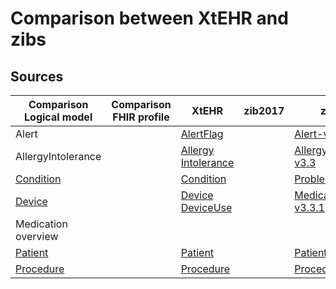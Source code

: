 # Comparison between XtEHR and zibs

## Sources

| Comparison Logical model| Comparison FHIR profile | XtEHR | zib2017 | zib2020 | zib2024 (prereleease) |
|---|---|---|---|---|---|
|Alert| | [AlertFlag](https://build.fhir.org/ig/Xt-EHR/xt-ehr-common/StructureDefinition-EHDSAlertFlag.html)| | [Alert-v4.1](https://zibs.nl/wiki/Alert-v4.1(2020EN)) | |
|AllergyIntolerance| |[Allergy Intolerance](https://build.fhir.org/ig/Xt-EHR/xt-ehr-common/StructureDefinition-EHDSAllergyIntolerance.html)| | [AllergyIntolerance-v3.3](https://zibs.nl/wiki/AllergyIntolerance-v3.3(2020EN))| |
|[Condition](./maps/xtehr2zibs/Condition-comments.md)| |[Condition](https://build.fhir.org/ig/Xt-EHR/xt-ehr-common/StructureDefinition-EHDSCondition.html)| | [Problem-v4.4](https://zibs.nl/wiki/Problem-v4.4(2020EN))| |
|[Device](./maps/xtehr2zibs/Device_And_DeviceUse-comments.md)| |[Device](https://build.fhir.org/ig/Xt-EHR/xt-ehr-common/StructureDefinition-EHDSDevice.html)<br/>[DeviceUse](https://build.fhir.org/ig/Xt-EHR/xt-ehr-common/StructureDefinition-EHDSDeviceUse.html)| |[MedicalDevice-v3.3.1](https://zibs.nl/wiki/MedicalDevice-v3.3.1(2020EN))
|Medication overview | | |
|[Patient](./maps/xtehr2zibs/Patient-comments.md)| | [Patient](https://build.fhir.org/ig/Xt-EHR/xt-ehr-common/StructureDefinition-EHDSPatient.html)| |[Patient-v3.2](https://zibs.nl/wiki/Patient-v3.2(2020EN)) |
|[Procedure](./maps/xtehr2zibs/Procedure-comments.md)| |[Procedure](https://build.fhir.org/ig/Xt-EHR/xt-ehr-common/StructureDefinition-EHDSProcedure.html)| | [Procedure-v5.2](https://zibs.nl/wiki/Procedure-v5.2(2020EN)) |
